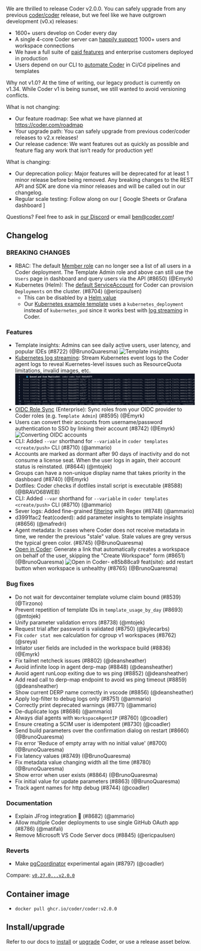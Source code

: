 We are thrilled to release Coder v2.0.0. You can safely upgrade from any previous
[coder/coder](https://github.com/coder/coder) release,
but we feel like we have outgrown development (v0.x) releases:

- 1600+ users develop on Coder every day
- A single 4-core Coder server can [happily support](https://coder.com/docs/v2/latest/admin/scale) 1000+ users and workspace connections
- We have a full suite of [paid features](https://coder.com/docs/v2/latest/enterprise) and enterprise customers deployed in production
- Users depend on our CLI to [automate Coder](https://coder.com/docs/v2/latest/admin/automation) in Ci/Cd pipelines and templates

Why not v1.0? At the time of writing, our legacy product is currently on v1.34. While Coder v1 is being sunset, we still wanted to avoid versioning conflicts.

What is not changing:

- Our feature roadmap: See what we have planned at https://coder.com/roadmap
- Your upgrade path: You can safely upgrade from previous coder/coder releases to v2.x releases!
- Our release cadence: We want features out as quickly as possible and feature flag any work that isn’t ready for production yet!

What is changing:

- Our deprecation policy: Major features will be deprecated for at least 1 minor release before being removed. Any breaking changes to the REST API and SDK are done via minor releases and will be called out in our changelog.
- Regular scale testing: Follow along on our [ Google Sheets or Grafana dashboard ]

Questions? Feel free to ask in [our Discord](https://discord.gg/coder) or email ben@coder.com!

## Changelog

### BREAKING CHANGES

- RBAC: The default [Member role](https://coder.com/docs/v2/latest/admin/users) can no longer see a list of all users in a Coder deployment. The Template Admin role and above can still use the `Users` page in dashboard and query users via the API (#8650) (@Emyrk)
- Kubernetes (Helm): The [default ServiceAccount](https://github.com/coder/coder/blob/8d0e8f45e0fb3802d777a396b4c027ab9788e1b8/helm/values.yaml#L67-L82) for Coder can provision `Deployments` on the cluster.  (#8704) (@ericpaulsen)
  - This can be disabled by a [Helm value](https://github.com/coder/coder/blob/8d0e8f45e0fb3802d777a396b4c027ab9788e1b8/helm/values.yaml#L78)
  - Our [Kubernetes example template](https://github.com/coder/coder/tree/main/examples/templates/kubernetes) uses a `kubernetes_deployment` instead of `kubernetes_pod` since it works best with [log streaming](https://coder.com/docs/v2/latest/platforms/kubernetes/deployment-logs) in Coder.

### Features

- Template insights: Admins can see daily active users, user latency, and popular IDEs (#8722) (@BrunoQuaresma)
  ![Template insights](https://user-images.githubusercontent.com/22407953/258239988-69641bd6-28da-4c60-9ae7-c0b1bba53859.png)
- [Kubernetes log streaming](https://coder.com/docs/v2/latest/platforms/kubernetes/deployment-logs): Stream Kubernetes event logs to the Coder agent logs to reveal Kuernetes-level issues such as ResourceQuota limitations, invalid images, etc.
  ![Kubernetes quota](https://raw.githubusercontent.com/coder/coder/main/docs/platforms/kubernetes/coder-logstream-kube-logs-quota-exceeded.png)
- [OIDC Role Sync](https://coder.com/docs/v2/latest/admin/auth#group-sync-enterprise) (Enterprise): Sync roles from your OIDC provider to Coder roles (e.g. `Template Admin`) (#8595) (@Emyrk)
- Users can convert their accounts from username/password authentication to SSO by linking their account (#8742) (@Emyrk)
  ![Converting OIDC accounts](https://user-images.githubusercontent.com/22407953/257408767-5b136476-99d1-4052-aeec-fe2a42618e04.png)
- CLI: Added `--var` shorthand for `--variable` in `coder templates <create/push>` CLI (#8710) (@ammario)
- Accounts are marked as dormant after 90 days of inactivity and do not consume a license seat. When the user logs in again, their account status is reinstated. (#8644) (@mtojek)
- Groups can have a non-unique display name that takes priority in the dashboard (#8740) (@Emyrk)
- Dotfiles: Coder checks if dotfiles install script is executable (#8588) (@BRAVO68WEB)
- CLI: Added `--var` shorthand for `--variable` in `coder templates <create/push>` CLI (#8710) (@ammario)
- Sever logs: Added fine-grained [filtering](https://coder.com/docs/v2/latest/cli/server#-l---log-filter) with Regex (#8748) (@ammario)
- d3991fac2 feat(coderd): add parameter insights to template insights (#8656) (@mafredri)
- Agent metadata: In cases where Coder does not receive metadata in time, we render the previous "stale" value. Stale values are grey versus the typical green color. (#8745) (@BrunoQuaresma)
- [Open in Coder](https://coder.com/docs/v2/latest/templates/open-in-coder): Generate a link that automatically creates a workspace on behalf of the user, skipping the "Create Workspace" form (#8651) (@BrunoQuaresma)
  ![Open in Coder](https://user-images.githubusercontent.com/22407953/257410429-712de64d-ea2c-4520-8abf-0a9ba5a16e7a.png)- e85b88ca9 feat(site): add restart button when workspace is unhealthy (#8765) (@BrunoQuaresma)

### Bug fixes

- Do not wait for devcontainer template volume claim bound (#8539) (@Tirzono)
- Prevent repetition of template IDs in `template_usage_by_day` (#8693) (@mtojek)
- Unify parameter validation errors (#8738) (@mtojek)
- Request trial after password is validated (#8750) (@kylecarbs)
- Fix `coder stat mem` calculation for cgroup v1 workspaces (#8762) (@sreya)
- Intiator user fields are included in the workspace build (#8836) (@Emyrk)
- Fix tailnet netcheck issues (#8802) (@deansheather)
- Avoid infinite loop in agent derp-map (#8848) (@deansheather)
- Avoid agent runLoop exiting due to ws ping (#8852) (@deansheather)
- Add read call to derp-map endpoint to avoid ws ping timeout (#8859) (@deansheather)
- Show current DERP name correctly in vscode (#8856) (@deansheather)
- Apply log-filter to debug logs only (#8751) (@ammario)
- Correctly print deprecated warnings (#8771) (@ammario)
- De-duplicate logs (#8686) (@ammario)
- Always dial agents with `WorkspaceAgentIP` (#8760) (@coadler)
- Ensure creating a SCIM user is idempotent (#8730) (@coadler)
- Send build parameters over the confirmation dialog on restart (#8660) (@BrunoQuaresma)
- Fix error 'Reduce of empty array with no initial value' (#8700) (@BrunoQuaresma)
- Fix latency values (#8749) (@BrunoQuaresma)
- Fix metadata value changing width all the time (#8780) (@BrunoQuaresma)
- Show error when user exists (#8864) (@BrunoQuaresma)
- Fix initial value for update parameters (#8863) (@BrunoQuaresma)
- Track agent names for http debug (#8744) (@coadler)

### Documentation

- Explain JFrog integration 🐸 (#8682) (@ammario)
- Allow multiple Coder deployments to use single GitHub OAuth app (#8786) (@matifali)
- Remove Microsoft VS Code Server docs (#8845) (@ericpaulsen)

### Reverts

- Make [pgCoordinator](https://github.com/coder/coder/pull/8044) experimental again (#8797) (@coadler)

Compare: [`v0.27.0...v2.0.0`](https://github.com/coder/coder/compare/v0.27.0...v2.0.0)

## Container image

- `docker pull ghcr.io/coder/coder:v2.0.0`

## Install/upgrade

Refer to our docs to [install](https://coder.com/docs/v2/latest/install) or [upgrade](https://coder.com/docs/v2/latest/admin/upgrade) Coder, or use a release asset below.
